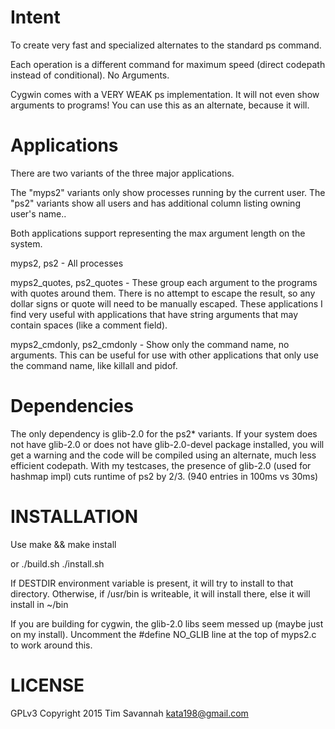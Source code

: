 
Intent
======

To create very fast and specialized alternates to the standard ps command.

Each operation is a different command for maximum speed (direct codepath instead of conditional). No Arguments.

Cygwin comes with a VERY WEAK ps implementation. It will not even show arguments to programs! You can use this as an alternate, because it will.

Applications
============


There are two variants of the three major applications.

The "myps2" variants only show processes running by the current user. The "ps2" variants show all users and has additional column listing owning user's name..

Both applications support representing the max argument length on the system.


myps2, ps2 - All processes

myps2_quotes, ps2_quotes - These group each argument to the programs with quotes around them. There is no attempt to escape the result, so any dollar signs or quote will need to be manually escaped. These applications I find very useful with applications that have string arguments that may contain spaces (like a comment field).

myps2_cmdonly, ps2_cmdonly - Show only the command name, no arguments. This can be useful for use with other applications that only use the command name, like killall and pidof.


Dependencies
============

The only dependency is glib-2.0 for the ps2\* variants. If your system does not have glib-2.0 or does not have glib-2.0-devel package installed, you will get a warning and the code will be compiled using an alternate, much less efficient codepath.
With my testcases, the presence of glib-2.0 (used for hashmap impl) cuts runtime of ps2 by 2/3. (940 entries in 100ms vs 30ms)


INSTALLATION
============

Use make && make install

or
./build.sh
./install.sh


If DESTDIR environment variable is present, it will try to install to that directory. Otherwise, if /usr/bin is writeable, it will install there, else it will install in ~/bin

If you are building for cygwin, the glib-2.0 libs seem messed up (maybe just on my install). Uncomment the #define NO_GLIB line at the top of myps2.c to work around this.

LICENSE
=======

GPLv3 Copyright 2015 Tim Savannah <kata198@gmail.com>

